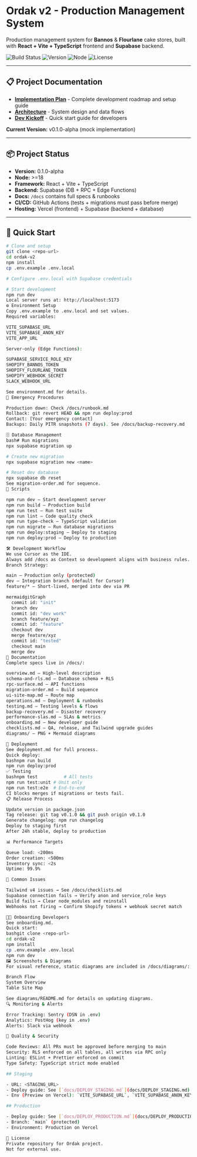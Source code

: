 # Ordak v2 - Production Management System

Production management system for **Bannos** & **Flourlane** cake stores, built with **React + Vite + TypeScript** frontend and **Supabase** backend.

![Build Status](https://img.shields.io/badge/build-passing-green)
![Version](https://img.shields.io/badge/version-0.1.0--alpha-blue)
![Node](https://img.shields.io/badge/node-%3E%3D18-green)
![License](https://img.shields.io/badge/license-private-red)

---

## 📋 Project Documentation

- **[Implementation Plan](./docs/IMPLEMENTATION_PLAN.md)** - Complete development roadmap and setup guide
- **[Architecture](./docs/architecture.md)** - System design and data flows  
- **[Dev Kickoff](./DEV_KICKOFF.md)** - Quick start guide for developers

**Current Version:** v0.1.0-alpha (mock implementation)

---

## 📦 Project Status

- **Version:** 0.1.0-alpha  
- **Node:** >=18  
- **Framework:** React + Vite + TypeScript  
- **Backend:** Supabase (DB + RPC + Edge Functions)  
- **Docs:** `/docs` contains full specs & runbooks  
- **CI/CD:** GitHub Actions (tests + migrations must pass before merge)  
- **Hosting:** Vercel (frontend) + Supabase (backend + database)  

---

## 🚀 Quick Start
```bash
# Clone and setup
git clone <repo-url>
cd ordak-v2
npm install
cp .env.example .env.local

# Configure .env.local with Supabase credentials

# Start development
npm run dev
Local server runs at: http://localhost:5173
⚙️ Environment Setup
Copy .env.example to .env.local and set values.
Required variables:

VITE_SUPABASE_URL
VITE_SUPABASE_ANON_KEY
VITE_APP_URL

Server-only (Edge Functions):

SUPABASE_SERVICE_ROLE_KEY
SHOPIFY_BANNOS_TOKEN
SHOPIFY_FLOURLANE_TOKEN
SHOPIFY_WEBHOOK_SECRET
SLACK_WEBHOOK_URL

See environment.md for details.
🚨 Emergency Procedures

Production down: Check /docs/runbook.md
Rollback: git revert HEAD && npm run deploy:prod
Contact: [Your emergency contact]
Backups: Daily PITR snapshots (7 days). See /docs/backup-recovery.md

🗄️ Database Management
bash# Run migrations
npx supabase migration up

# Create new migration
npx supabase migration new <name>

# Reset dev database
npx supabase db reset
See migration-order.md for sequence.
📜 Scripts

npm run dev – Start development server
npm run build – Production build
npm run test – Run test suite
npm run lint – Code quality check
npm run type-check – TypeScript validation
npm run migrate – Run database migrations
npm run deploy:staging – Deploy to staging
npm run deploy:prod – Deploy to production

🛠️ Development Workflow
We use Cursor as the IDE.
Always add /docs as Context so development aligns with business rules.
Branch Strategy:

main – Production only (protected)
dev – Integration branch (default for Cursor)
feature/* – Short-lived, merged into dev via PR

mermaidgitGraph
  commit id: "init"
  branch dev
  commit id: "dev work"
  branch feature/xyz
  commit id: "feature"
  checkout dev
  merge feature/xyz
  commit id: "tested"
  checkout main
  merge dev
📖 Documentation
Complete specs live in /docs/:

overview.md – High-level description
schema-and-rls.md – Database schema + RLS
rpc-surface.md – API functions
migration-order.md – Build sequence
ui-site-map.md – Route map
operations.md – Deployment & runbooks
testing.md – Testing levels & flows
backup-recovery.md – Disaster recovery
performance-slas.md – SLAs & metrics
onboarding.md – New developer guide
checklists.md – QA, release, and Tailwind upgrade guides
diagrams/ – PNG + Mermaid diagrams

🚢 Deployment
See deployment.md for full process.
Quick deploy:
bashnpm run build
npm run deploy:prod
✅ Testing
bashnpm test          # All tests
npm run test:unit # Unit only
npm run test:e2e  # End-to-end
CI blocks merges if migrations or tests fail.
📋 Release Process

Update version in package.json
Tag release: git tag v0.1.0 && git push origin v0.1.0
Generate changelog: npm run changelog
Deploy to staging first
After 24h stable, deploy to production

📊 Performance Targets

Queue load: <200ms
Order creation: <500ms
Inventory sync: <2s
Uptime: 99.9%

🔧 Common Issues

Tailwind v4 issues → See /docs/checklists.md
Supabase connection fails → Verify anon and service_role keys
Build fails → Clear node_modules and reinstall
Webhooks not firing → Confirm Shopify tokens + webhook secret match

👨‍💻 Onboarding Developers
See onboarding.md.
Quick start:
bashgit clone <repo-url>
cd ordak-v2
npm install
cp .env.example .env.local
npm run dev
🖼️ Screenshots & Diagrams
For visual reference, static diagrams are included in /docs/diagrams/:

Branch Flow
System Overview
Table Site Map

See diagrams/README.md for details on updating diagrams.
🔍 Monitoring & Alerts

Error Tracking: Sentry (DSN in .env)
Analytics: PostHog (key in .env)
Alerts: Slack via webhook

🧪 Quality & Security

Code Reviews: All PRs must be approved before merging to main
Security: RLS enforced on all tables, all writes via RPC only
Linting: ESLint + Prettier enforced on commit
Type Safety: TypeScript strict mode enabled

## Staging

- URL: <STAGING_URL>
- Deploy guide: See [`docs/DEPLOY_STAGING.md`](docs/DEPLOY_STAGING.md)
- Env (Preview on Vercel): `VITE_SUPABASE_URL`, `VITE_SUPABASE_ANON_KEY`, `VITE_USE_MOCKS=true`, `VITE_APP_URL=<STAGING_URL>`

## Production

- Deploy guide: See [`docs/DEPLOY_PRODUCTION.md`](docs/DEPLOY_PRODUCTION.md)
- Branch: `main` (protected)
- Environment: Production on Vercel

📜 License
Private repository for Ordak project.
Not for external use.